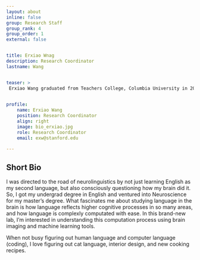 ```yaml
---
layout: about
inline: false
group: Research Staff
group_rank: 4
group_order: 1
external: false


title: Erxiao Wnag
description: Research Coordinator
lastname: Wang


teaser: >
 Erxiao Wang graduated from Teachers College, Columbia University in 2024 where she studied cognitive neuroscience. Her research interest centered on speech and language processing in human brain and how to apply brain imaging techniques in the field of cogntive neuroscience. She hopes to explore not only human but also machine processing of langauge in the future research.
    

profile:
    name: Erxiao Wang
    position: Research Coordinator    
    align: right
    image: bio_erxiao.jpg
    role: Research Coordinator
    email: exw@stanford.edu

---
```


## Short Bio

I was directed to the road of neurolinguistics by not just learning English as my second language, but also consciously questioning how my brain did it. So, I got my undergrad degree in English and ventured into Neuroscience for my master’s degree. What fascinates me about studying language in the brain is how language reflects higher cognitive processes in so many areas, and how language is complexly computated with ease. In this brand-new lab, I’m interested in understanding this computation process using brain imaging and machine learning tools. 

When not busy figuring out human language and computer language (coding), I love figuring out cat language, interior design, and new cooking recipes. 